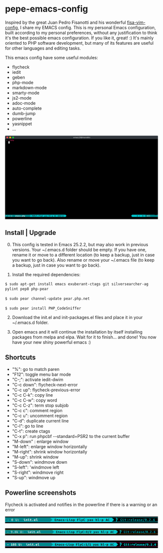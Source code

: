 # pepe-emacs-config

Inspired by the great Juan Pedro Fisanotti and his wonderful [fisa-vim-config](https://github.com/fisadev/fisa-vim-config), I share my EMACS config.
This is my personal Emacs configuration, built according to my personal preferences, without any justification to think it's the best possible emacs configuration. If you like it, great! :) It's mainly oriented to PHP software development, but many of its features are useful for other languages and editing tasks.

This emacs config have some useful modules:

* flycheck
* iedit
* geben
* php-mode
* markdown-mode
* smarty-mode
* js2-mode
* adoc-mode
* auto-complete
* dumb-jump
* powerline
* yasnippet
* ...

![pepe-emacs-config](https://github.com/Abuelodelanada/pepe-emacs-config/raw/master/images/emacs.gif "pepe-emacs-config")

## Install | Upgrade

0. This config is tested in Emacs 25.2.2, but may also work in previous versions.
    Your ~/.emacs.d folder should be empty. If you have one, rename it or move to a different location (to keep a backup, just in case you want to go back).
    Also rename or move your ~/.emacs file (to keep a backup, just in case you want to go back).

1. Install the required dependencies:
```shell
$ sudo apt-get install emacs exuberant-ctags git silversearcher-ag pylint pep8 php-pear

$ sudo pear channel-update pear.php.net

$ sudo pear install PHP_CodeSniffer
```

2. Download the init.el and init-packages.el files and place it in your ~/.emacs.d folder.

3. Open emacs and it will continue the installation by itself installing packages from melpa and elpa. Wait for it to finish... and done! You now have your new shiny powerful emacs :)


## Shortcuts

* "%":  go to match paren
* "F12": toggle menu bar mode
* "C-;": activate iedit-dwim
* "C-c down": flycheck-next-error
* "C-c up": flycheck-previous-error
* "C-c C-k": copy line
* "C-c C-w": copy word
* "C-c C-z":  term stop subjob
* "C-c c":  comment region
* "C-c u": uncomment region
* "C-d":  duplicate current line
* "C-l": go to line
* "C-t": create ctags
* "C-x p": run phpcbf --standard=PSR2 to the current buffer
* "M-down" : enlarge window
* "M-left": enlarge window horizontally
* "M-right": shrink window horizontally
* "M-up": shrink window
* "S-down": windmove down
* "S-left": 'windmove left
* "S-right": windmove right
* "S-up": windmove up


## Powerline screenshots

Flycheck is activated and notifies in the powerline if there is a warning or an error

![powerline-flycheck-ok](https://github.com/Abuelodelanada/pepe-emacs-config/raw/master/images/powerline-flycheck-ok.png "powerline-flycheck-ok")

![powerline-flycheck-warning](https://github.com/Abuelodelanada/pepe-emacs-config/raw/master/images/powerline-flycheck-warning.png "powerline-flycheck-warning")

![powerline-flycheck-error](https://github.com/Abuelodelanada/pepe-emacs-config/raw/master/images/powerline-flycheck-error.png "powerline-flycheck-error")
